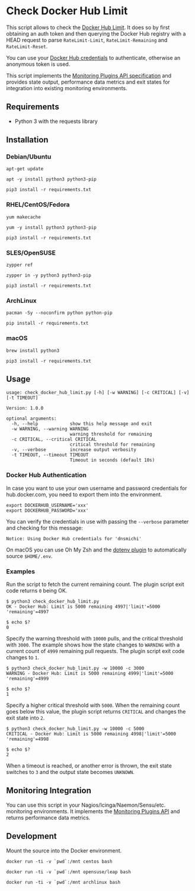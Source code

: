 # Check Docker Hub Limit

This script allows to check the [Docker Hub Limit](https://docs.docker.com/docker-hub/download-rate-limit/#how-can-i-check-my-current-rate).
It does so by first obtaining an auth token and then querying the Docker Hub registry with a HEAD request to parse `RateLimit-Limit`, `RateLimit-Remaining` and `RateLimit-Reset`.

You can use your [Docker Hub credentials](#docker-hub-authentication) to authenticate, otherwise an anonymous token is used. 

This script implements the [Monitoring Plugins API specification](https://www.monitoring-plugins.org/doc/guidelines.html) and provides state output, performance data metrics and exit states for integration into existing monitoring environments. 

## Requirements

* Python 3 with the requests library 

## Installation

### Debian/Ubuntu

```shell
apt-get update

apt -y install python3 python3-pip

pip3 install -r requirements.txt
```

### RHEL/CentOS/Fedora

```shell
yum makecache

yum -y install python3 python3-pip

pip3 install -r requirements.txt
```

### SLES/OpenSUSE

```shell
zypper ref

zypper in -y python3 python3-pip

pip3 install -r requirements.txt
```

### ArchLinux

```shell
pacman -Sy --noconfirm python python-pip

pip install -r requirements.txt
```

### macOS

```shell
brew install python3 

pip3 install -r requirements.txt
```

## Usage

```
usage: check_docker_hub_limit.py [-h] [-w WARNING] [-c CRITICAL] [-v] [-t TIMEOUT]

Version: 1.0.0

optional arguments:
  -h, --help            show this help message and exit
  -w WARNING, --warning WARNING
                        warning threshold for remaining
  -c CRITICAL, --critical CRITICAL
                        critical threshold for remaining
  -v, --verbose         increase output verbosity
  -t TIMEOUT, --timeout TIMEOUT
                        Timeout in seconds (default 10s)
```

### Docker Hub Authentication

In case you want to use your own username and password credentials for hub.docker.com,
you need to export them into the environment.

```
export DOCKERHUB_USERNAME='xxx'
export DOCKERHUB_PASSWORD='xxx'
```

You can verify the credentials in use with passing the `--verbose` parameter and checking
for this message:

```
Notice: Using Docker Hub credentials for 'dnsmichi'
```

On macOS you can use Oh My Zsh and the [dotenv plugin](https://github.com/ohmyzsh/ohmyzsh/tree/master/plugins/dotenv)
to automatically source `$HOME/.env`.

### Examples

Run the script to fetch the current remaining count. The plugin script exit code returns `0` being OK.

```
$ python3 check_docker_hub_limit.py
OK - Docker Hub: Limit is 5000 remaining 4997|'limit'=5000 'remaining'=4997

$ echo $?
0
```

Specify the warning threshold with `10000` pulls, and the critical threshold with `3000`.
The example shows how the state changes to `WARNING` with a current count of `4999` remaining
pull requests. The plugin script exit code changes to `1`.

```
$ python3 check_docker_hub_limit.py -w 10000 -c 3000
WARNING - Docker Hub: Limit is 5000 remaining 4999|'limit'=5000 'remaining'=4999

$ echo $?
1
```

Specify a higher critical threshold with `5000`. When the remaining count goes below this value,
the plugin script returns `CRITICAL` and changes the exit state into `2`.

```
$ python3 check_docker_hub_limit.py -w 10000 -c 5000
CRITICAL - Docker Hub: Limit is 5000 remaining 4998|'limit'=5000 'remaining'=4998

$ echo $?
2
```

When a timeout is reached, or another error is thrown, the exit state switches to `3` and the output state becomes `UNKNOWN`.

## Monitoring Integration

You can use this script in your Nagios/Icinga/Naemon/Sensu/etc. monitoring environments.
It implements the [Monitoring Plugins API](https://www.monitoring-plugins.org/doc/guidelines.html)
and returns performance data metrics. 

## Development

Mount the source into the Docker environment. 

```
docker run -ti -v `pwd`:/mnt centos bash
```

```
docker run -ti -v `pwd`:/mnt opensuse/leap bash
```

```
docker run -ti -v `pwd`:/mnt archlinux bash
```

